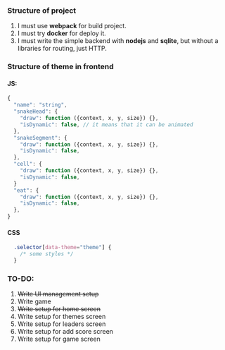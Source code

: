 ### Structure of project
1. I must use **webpack** for build project.
2. I must try **docker** for deploy it.
3. I must write the simple backend with **nodejs** and **sqlite**, but without a libraries for routing, just HTTP.
### Structure of theme in frontend

#### JS: 
```javascript
{
  "name": "string",
  "snakeHead": {
    "draw": function ({context, x, y, size}) {},
    "isDynamic": false, // it means that it can be animated
  },
  "snakeSegment": {
    "draw": function ({context, x, y, size}) {},
    "isDynamic": false,
  },
  "cell": {
    "draw": function ({context, x, y, size}) {},
    "isDynamic": false,
  }
  "eat": {
    "draw": function ({context, x, y, size}) {},
    "isDynamic": false,
  },
}
```

#### CSS
```css
  .selector[data-theme="theme"] {
    /* some styles */
  }
```

### TO-DO:
1. ~~Write UI management setup~~
2. Write game
3. ~~Write setup for home screen~~
4. Write setup for themes screen
5. Write setup for leaders screen
6. Write setup for add score screen
7. Write setup for game screen

